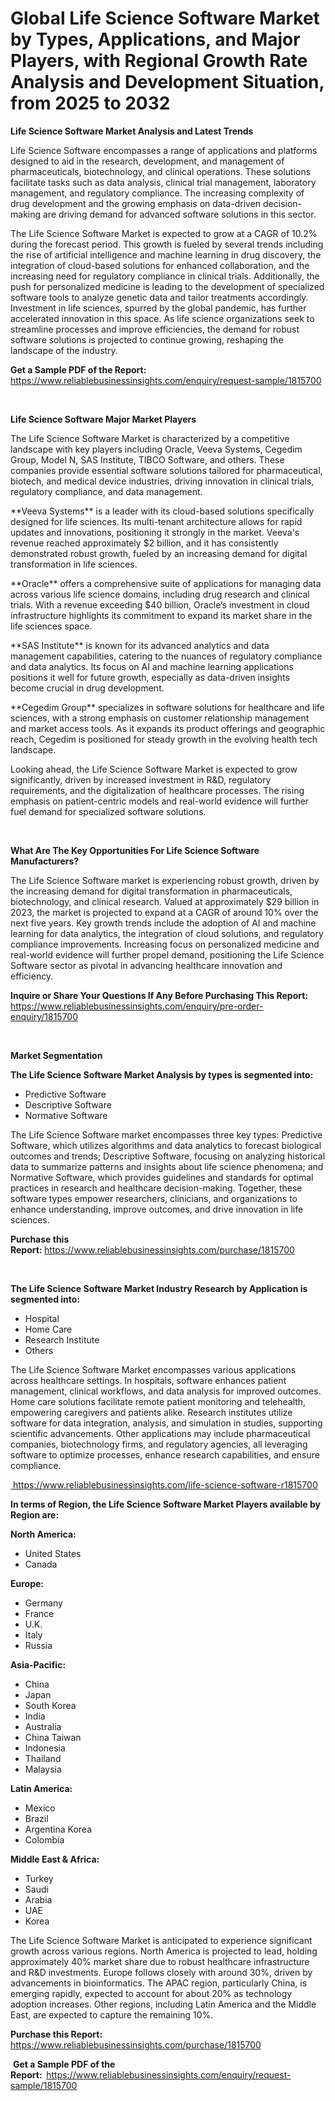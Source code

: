 <p><h1>Global Life Science Software Market by Types, Applications, and Major Players, with Regional Growth Rate Analysis and Development Situation, from 2025 to 2032</h1></p><p><strong>Life Science Software Market Analysis and Latest Trends</strong></p>
<p><p>Life Science Software encompasses a range of applications and platforms designed to aid in the research, development, and management of pharmaceuticals, biotechnology, and clinical operations. These solutions facilitate tasks such as data analysis, clinical trial management, laboratory management, and regulatory compliance. The increasing complexity of drug development and the growing emphasis on data-driven decision-making are driving demand for advanced software solutions in this sector.</p><p>The Life Science Software Market is expected to grow at a CAGR of 10.2% during the forecast period. This growth is fueled by several trends including the rise of artificial intelligence and machine learning in drug discovery, the integration of cloud-based solutions for enhanced collaboration, and the increasing need for regulatory compliance in clinical trials. Additionally, the push for personalized medicine is leading to the development of specialized software tools to analyze genetic data and tailor treatments accordingly. Investment in life sciences, spurred by the global pandemic, has further accelerated innovation in this space. As life science organizations seek to streamline processes and improve efficiencies, the demand for robust software solutions is projected to continue growing, reshaping the landscape of the industry.</p></p>
<p><strong>Get a Sample PDF of the Report:&nbsp;</strong> <a href="https://www.reliablebusinessinsights.com/enquiry/request-sample/1815700?utm_campaign=2761&utm_medium=2&utm_source=Github&utm_content=ia&utm_term=13042025&utm_id=life-science-software">https://www.reliablebusinessinsights.com/enquiry/request-sample/1815700</a></p>
<p>&nbsp;</p>
<p><strong>Life Science Software Major Market Players</strong></p>
<p><p>The Life Science Software Market is characterized by a competitive landscape with key players including Oracle, Veeva Systems, Cegedim Group, Model N, SAS Institute, TIBCO Software, and others. These companies provide essential software solutions tailored for pharmaceutical, biotech, and medical device industries, driving innovation in clinical trials, regulatory compliance, and data management.</p><p>**Veeva Systems** is a leader with its cloud-based solutions specifically designed for life sciences. Its multi-tenant architecture allows for rapid updates and innovations, positioning it strongly in the market. Veeva's revenue reached approximately $2 billion, and it has consistently demonstrated robust growth, fueled by an increasing demand for digital transformation in life sciences.</p><p>**Oracle** offers a comprehensive suite of applications for managing data across various life science domains, including drug research and clinical trials. With a revenue exceeding $40 billion, Oracle’s investment in cloud infrastructure highlights its commitment to expand its market share in the life sciences space.</p><p>**SAS Institute** is known for its advanced analytics and data management capabilities, catering to the nuances of regulatory compliance and data analytics. Its focus on AI and machine learning applications positions it well for future growth, especially as data-driven insights become crucial in drug development.</p><p>**Cegedim Group** specializes in software solutions for healthcare and life sciences, with a strong emphasis on customer relationship management and market access tools. As it expands its product offerings and geographic reach, Cegedim is positioned for steady growth in the evolving health tech landscape.</p><p>Looking ahead, the Life Science Software Market is expected to grow significantly, driven by increased investment in R&D, regulatory requirements, and the digitalization of healthcare processes. The rising emphasis on patient-centric models and real-world evidence will further fuel demand for specialized software solutions.</p></p>
<p>&nbsp;</p>
<p><strong>What Are The Key Opportunities For Life Science Software Manufacturers?</strong></p>
<p><p>The Life Science Software market is experiencing robust growth, driven by the increasing demand for digital transformation in pharmaceuticals, biotechnology, and clinical research. Valued at approximately $29 billion in 2023, the market is projected to expand at a CAGR of around 10% over the next five years. Key growth trends include the adoption of AI and machine learning for data analytics, the integration of cloud solutions, and regulatory compliance improvements. Increasing focus on personalized medicine and real-world evidence will further propel demand, positioning the Life Science Software sector as pivotal in advancing healthcare innovation and efficiency.</p></p>
<p><strong>Inquire or Share Your Questions If Any Before Purchasing This Report:</strong> <a href="https://www.reliablebusinessinsights.com/enquiry/pre-order-enquiry/1815700?utm_campaign=2761&utm_medium=2&utm_source=Github&utm_content=ia&utm_term=13042025&utm_id=life-science-software">https://www.reliablebusinessinsights.com/enquiry/pre-order-enquiry/1815700</a></p>
<p>&nbsp;</p>
<p><strong>Market Segmentation</strong></p>
<p><strong>The Life Science Software Market Analysis by types is segmented into:</strong></p>
<p><ul><li>Predictive Software</li><li>Descriptive Software</li><li>Normative Software</li></ul></p>
<p><p>The Life Science Software market encompasses three key types: Predictive Software, which utilizes algorithms and data analytics to forecast biological outcomes and trends; Descriptive Software, focusing on analyzing historical data to summarize patterns and insights about life science phenomena; and Normative Software, which provides guidelines and standards for optimal practices in research and healthcare decision-making. Together, these software types empower researchers, clinicians, and organizations to enhance understanding, improve outcomes, and drive innovation in life sciences.</p></p>
<p><strong>Purchase this Report:&nbsp;</strong><a href="https://www.reliablebusinessinsights.com/purchase/1815700?utm_campaign=2761&utm_medium=2&utm_source=Github&utm_content=ia&utm_term=13042025&utm_id=life-science-software">https://www.reliablebusinessinsights.com/purchase/1815700</a></p>
<p>&nbsp;</p>
<p><strong>The Life Science Software Market Industry Research by Application is segmented into:</strong></p>
<p><ul><li>Hospital</li><li>Home Care</li><li>Research Institute</li><li>Others</li></ul></p>
<p><p>The Life Science Software Market encompasses various applications across healthcare settings. In hospitals, software enhances patient management, clinical workflows, and data analysis for improved outcomes. Home care solutions facilitate remote patient monitoring and telehealth, empowering caregivers and patients alike. Research institutes utilize software for data integration, analysis, and simulation in studies, supporting scientific advancements. Other applications may include pharmaceutical companies, biotechnology firms, and regulatory agencies, all leveraging software to optimize processes, enhance research capabilities, and ensure compliance.</p></p>
<p><a href="https://www.reliablebusinessinsights.com/life-science-software-r1815700?utm_campaign=2761&utm_medium=2&utm_source=Github&utm_content=ia&utm_term=13042025&utm_id=life-science-software">&nbsp;https://www.reliablebusinessinsights.com/life-science-software-r1815700</a></p>
<p><strong>In terms of Region, the Life Science Software Market Players available by Region are:</strong></p>
<p>
    <p> <strong> North America: </strong>
        <ul>
            <li>United States</li>
            <li>Canada</li>
        </ul>
        </p> 
    <p> <strong> Europe: </strong>
        <ul>
            <li>Germany</li>
            <li>France</li>
            <li>U.K.</li>
            <li>Italy</li>
            <li>Russia</li>
        </ul>
        </p> 
    <p> <strong> Asia-Pacific: </strong>
        <ul>
            <li>China</li>
            <li>Japan</li>
            <li>South Korea</li>
            <li>India</li>
            <li>Australia</li>
            <li>China Taiwan</li>
            <li>Indonesia</li>
            <li>Thailand</li>
            <li>Malaysia</li>
        </ul>
        </p> 
    <p> <strong> Latin America: </strong>
        <ul>
            <li>Mexico</li>
            <li>Brazil</li>
            <li>Argentina Korea</li>
            <li>Colombia</li>
        </ul>
        </p> 
    <p> <strong> Middle East & Africa: </strong>
        <ul>
            <li>Turkey</li>
            <li>Saudi</li>
            <li>Arabia</li>
            <li>UAE</li>
            <li>Korea</li>
        </ul>
    </p>
    </p>
<p><p>The Life Science Software Market is anticipated to experience significant growth across various regions. North America is projected to lead, holding approximately 40% market share due to robust healthcare infrastructure and R&D investments. Europe follows closely with around 30%, driven by advancements in bioinformatics. The APAC region, particularly China, is emerging rapidly, expected to account for about 20% as technology adoption increases. Other regions, including Latin America and the Middle East, are expected to capture the remaining 10%.</p></p>
<p><strong>Purchase this Report: </strong><a href="https://www.reliablebusinessinsights.com/purchase/1815700?utm_campaign=2761&utm_medium=2&utm_source=Github&utm_content=ia&utm_term=13042025&utm_id=life-science-software">https://www.reliablebusinessinsights.com/purchase/1815700</a></p>
<p>&nbsp;<strong>Get a Sample PDF of the Report:&nbsp;&nbsp;</strong><a href="https://www.reliablebusinessinsights.com/enquiry/request-sample/1815700?utm_campaign=2761&utm_medium=2&utm_source=Github&utm_content=ia&utm_term=13042025&utm_id=life-science-software">https://www.reliablebusinessinsights.com/enquiry/request-sample/1815700</a></p>
<p><strong></strong></p>
<p><p></p><p></p><p></p></p>